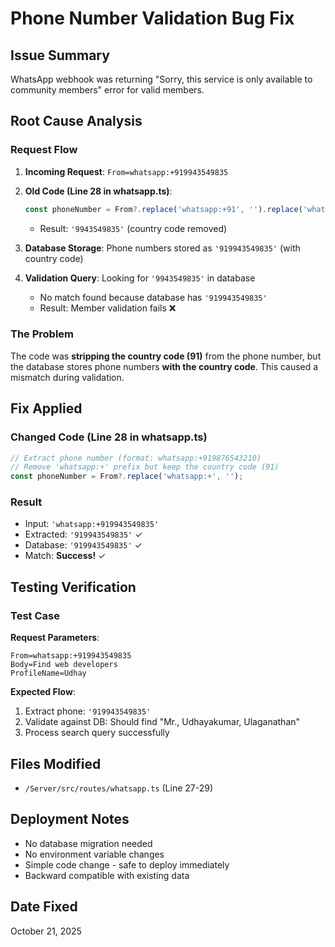 # Phone Number Validation Bug Fix

## Issue Summary
WhatsApp webhook was returning "Sorry, this service is only available to community members" error for valid members.

## Root Cause Analysis

### Request Flow
1. **Incoming Request**: `From=whatsapp:+919943549835`
2. **Old Code (Line 28 in whatsapp.ts)**:
   ```typescript
   const phoneNumber = From?.replace('whatsapp:+91', '').replace('whatsapp:+', '');
   ```
   - Result: `'9943549835'` (country code removed)

3. **Database Storage**: Phone numbers stored as `'919943549835'` (with country code)

4. **Validation Query**: Looking for `'9943549835'` in database
   - No match found because database has `'919943549835'`
   - Result: Member validation fails ❌

### The Problem
The code was **stripping the country code (91)** from the phone number, but the database stores phone numbers **with the country code**. This caused a mismatch during validation.

## Fix Applied

### Changed Code (Line 28 in whatsapp.ts)
```typescript
// Extract phone number (format: whatsapp:+919876543210)
// Remove 'whatsapp:+' prefix but keep the country code (91)
const phoneNumber = From?.replace('whatsapp:+', '');
```

### Result
- Input: `'whatsapp:+919943549835'`
- Extracted: `'919943549835'` ✓
- Database: `'919943549835'` ✓
- Match: **Success!** ✓

## Testing Verification

### Test Case
**Request Parameters**:
```
From=whatsapp:+919943549835
Body=Find web developers
ProfileName=Udhay
```

**Expected Flow**:
1. Extract phone: `'919943549835'`
2. Validate against DB: Should find "Mr., Udhayakumar, Ulaganathan"
3. Process search query successfully

## Files Modified
- `/Server/src/routes/whatsapp.ts` (Line 27-29)

## Deployment Notes
- No database migration needed
- No environment variable changes
- Simple code change - safe to deploy immediately
- Backward compatible with existing data

## Date Fixed
October 21, 2025
